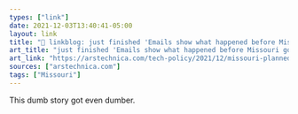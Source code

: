 ```yaml
---
types: ["link"]
date: 2021-12-03T13:40:41-05:00
layout: link
title: "🔗 linkblog: just finished 'Emails show what happened before Missouri gov. falsely called journalist a “hacker” | Ars Technica'"
art_title: "just finished 'Emails show what happened before Missouri gov. falsely called journalist a “hacker” | Ars Technica"
art_link: "https://arstechnica.com/tech-policy/2021/12/missouri-planned-to-thank-security-journalist-before-governor-called-him-a-hacker/"
sources: ["arstechnica.com"]
tags: ["Missouri"]
---
```

This dumb story got even dumber.
